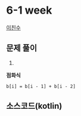 # 6-1 week  
[이친수](https://www.acmicpc.net/problem/2193)

## 문제 풀이
1. 


**점화식**

```text
b[i] = b[i - 1] + b[i - 2]
```

## 소스코드(kotlin)
```kotlin
```

